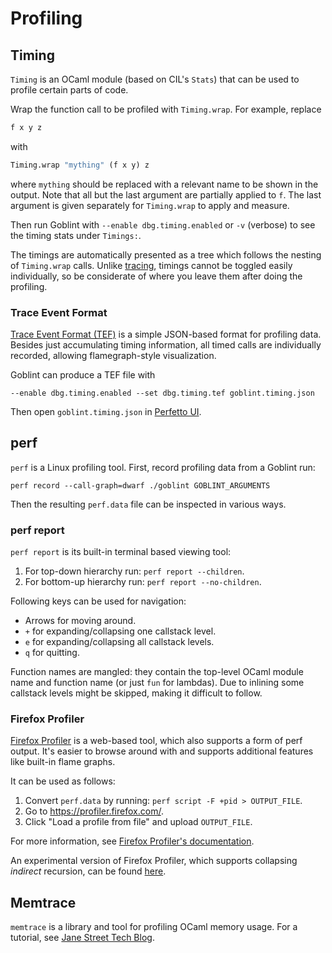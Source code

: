 # Profiling

## Timing
`Timing` is an OCaml module (based on CIL's `Stats`) that can be used to profile certain parts of code.

Wrap the function call to be profiled with `Timing.wrap`. For example, replace
```ocaml
f x y z
```
with
```ocaml
Timing.wrap "mything" (f x y) z
```
where `mything` should be replaced with a relevant name to be shown in the output.
Note that all but the last argument are partially applied to `f`.
The last argument is given separately for `Timing.wrap` to apply and measure.

Then run Goblint with `--enable dbg.timing.enabled` or `-v` (verbose) to see the timing stats under `Timings:`.

The timings are automatically presented as a tree which follows the nesting of `Timing.wrap` calls.
Unlike [tracing](./debugging.md#tracing), timings cannot be toggled easily individually, so be considerate of where you leave them after doing the profiling.

### Trace Event Format
[Trace Event Format (TEF)](https://docs.google.com/document/d/1CvAClvFfyA5R-PhYUmn5OOQtYMH4h6I0nSsKchNAySU/edit) is a simple JSON-based format for profiling data.
Besides just accumulating timing information, all timed calls are individually recorded, allowing flamegraph-style visualization.

Goblint can produce a TEF file with
```console
--enable dbg.timing.enabled --set dbg.timing.tef goblint.timing.json
```
Then open `goblint.timing.json` in [Perfetto UI](https://ui.perfetto.dev/).


## perf
`perf` is a Linux profiling tool.
First, record profiling data from a Goblint run:
```console
perf record --call-graph=dwarf ./goblint GOBLINT_ARGUMENTS
```

Then the resulting `perf.data` file can be inspected in various ways.

### perf report
`perf report` is its built-in terminal based viewing tool:

1. For top-down hierarchy run: `perf report --children`.
2. For bottom-up hierarchy run: `perf report --no-children`.

Following keys can be used for navigation:

* Arrows for moving around.
* `+` for expanding/collapsing one callstack level.
* `e` for expanding/collapsing all callstack levels.
* `q` for quitting.

Function names are mangled: they contain the top-level OCaml module name and function name (or just `fun` for lambdas).
Due to inlining some callstack levels might be skipped, making it difficult to follow.

### Firefox Profiler
[Firefox Profiler](https://profiler.firefox.com/) is a web-based tool, which also supports a form of perf output.
It's easier to browse around with and supports additional features like built-in flame graphs.

It can be used as follows:

1. Convert `perf.data` by running: `perf script -F +pid > OUTPUT_FILE`.
2. Go to <https://profiler.firefox.com/>.
3. Click "Load a profile from file" and upload `OUTPUT_FILE`.

For more information, see [Firefox Profiler's documentation](https://profiler.firefox.com/docs/#/./guide-perf-profiling).

An experimental version of Firefox Profiler, which supports collapsing _indirect_ recursion, can be found [here](https://deploy-preview-4232--perf-html.netlify.app/).


## Memtrace
`memtrace` is a library and tool for profiling OCaml memory usage.
For a tutorial, see [Jane Street Tech Blog](https://blog.janestreet.com/finding-memory-leaks-with-memtrace/).
